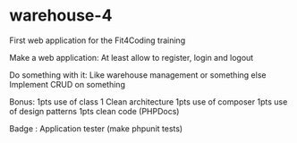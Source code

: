 # warehouse-4
First web application for the Fit4Coding training

Make a web application:
At least allow to register, login and logout

Do something with it:
Like warehouse management or something else
Implement CRUD on something

Bonus:
1pts use of class
1 Clean architecture
1pts use of composer
1pts use of design patterns
1pts clean code (PHPDocs)

Badge :
Application tester (make phpunit tests)
